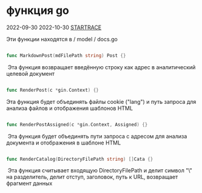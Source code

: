 # функция go

2022-09-30
2022-10-30
[STARTRACE](/)

Эти функции находятся в / model / docs.go

```go

func MarkdownPost(mdFilePath string) Post {}

```

 Эта функция возвращает введённую строку как адрес в аналитический целевой документ

```go

func RenderPost(c *gin.Context) {}

```

Эта функция будет объединять файлы cookie ("lang") и путь запроса для анализа файлов и отображения шаблонов HTML

```go

func RenderPostAssigned(c *gin.Context, Assigned) {}

```

 Эта функция будет объединять пути запроса с адресом для анализа документа и отображения в шаблоне HTML

```go

func RenderCatalog(DirectoryFilePath string) []Cata {}

```

 Эта функция считывает входящую DirectoryFilePath и делит символ "\\" на разделитель, делит отступ, заголовок, путь к URL, возвращает фрагмент данных
